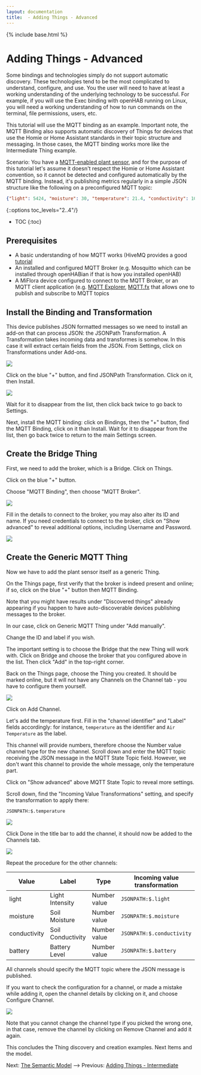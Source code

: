 ```yaml
---
layout: documentation
title:  - Adding Things - Advanced
---
```


{% include base.html %}

# Adding Things - Advanced

Some bindings and technologies simply do not support automatic discovery. 
These technologies tend to be the most complicated to understand, configure, and use. 
You the user will need to have at least a working understanding of the underlying technology to be successful. 
For example, if you will use the Exec binding with openHAB running on Linux, you will need a working understanding of how to run commands on the terminal, file permissions, users, etc.

This tutorial will use the MQTT binding as an example. 
Important note, the MQTT Binding also supports automatic discovery of Things for devices that use the Homie or Home Assistant standards in their topic structure and messaging. 
In those cases, the MQTT binding works more like the Intermediate Thing example.

Scenario: You have a [MQTT-enabled plant sensor](https://github.com/ThomDietrich/miflora-mqtt-daemon), and for the purpose of this tutorial let's assume it doesn't respect the Homie or Home Assistant convention, so it cannot be detected and configured automatically by the MQTT binding. 
Instead, it's publishing metrics regularly in a simple JSON structure like the following on a preconfigured MQTT topic:

```json
{"light": 5424, "moisture": 30, "temperature": 21.4, "conductivity": 1020, "battery": 100}
```
{::options toc_levels="2..4"/}

- TOC
{:toc}

## Prerequisites
- A basic understanding of how MQTT works (HiveMQ provides a good [tutorial](https://www.hivemq.com/blog/mqtt-essentials-part-3-client-broker-connection-establishment/)
- An installed and configured MQTT Broker (e.g. Mosquitto which can be installed through openHABian if that is how you installed openHAB)
- A MiFlora device configured to connect to the MQTT Broker, or an MQTT client application (e.g. [MQTT Explorer](http://mqtt-explorer.com/), [MQTT.fx](http://mqttfx.org/) that allows one to publish and subscribe to MQTT topics

## Install the Binding and Transformation
This device publishes JSON formatted messages so we need to install an add-on that can process JSON: the JSONPath Transformation.
A Transformation takes incoming data and transformes is somehow.
In this case it will extract certain fields from the JSON.
From Settings, click on Transformations under Add-ons.

![](images/choose_transformation.png) 

Click on the blue "+" button, and find JSONPath Transformation. Click on it, then Install.

![](images/install_jaonpath.png) 

Wait for it to disappear from the list, then click back twice to go back to Settings.

Next, install the MQTT binding: click on Bindings, then the "+" button, find the MQTT Binding, click on it than Install. 
Wait for it to disappear from the list, then go back twice to return to the main Settings screen.

## Create the Bridge Thing
First, we need to add the broker, which is a Bridge. 
Click on Things.

Click on the blue "+" button.

Choose "MQTT Binding", then choose "MQTT Broker".

![](images/mqtt_things.png) 

Fill in the details to connect to the broker, you may also alter its ID and name. 
If you need credentials to connect to the broker, click on "Show advanced" to reveal additional options, including Username and Password.

![](images/mqtt_bridge_config.png) 

## Create the Generic MQTT Thing
Now we have to add the plant sensor itself as a generic Thing.

On the Things page, first verify that the broker is indeed present and online; if so, click on the blue "+" button then MQTT Binding.

Note that you might have results under "Discovered things" already appearing if you happen to have auto-discoverable devices publishing messages to the broker.

In our case, click on Generic MQTT Thing under "Add manually".

Change the ID and label if you wish.

The important setting is to choose the Bridge that the new Thing will work with.
Click on Bridge and choose the broker that you configured above in the list. 
Then click "Add" in the top-right corner.

Back on the Things page, choose the Thing you created. 
It should be marked online, but it will not have any Channels on the Channel tab - you have to configure them yourself.

![](images/mqtt_generic_thing.png) 

Click on Add Channel.

Let's add the temperature first. 
Fill in the "channel identifier" and "Label" fields accordingly: for instance, `temperature` as the identifier and `Air Temperature` as the label.

This channel will provide numbers, therefore choose the Number value channel type for the new channel. 
Scroll down and enter the MQTT topic receiving the JSON message in the MQTT State Topic field. 
However, we don't want this channel to provide the whole message, only the temperature part.

Click on "Show advanced" above MQTT State Topic to reveal more settings.

Scroll down, find the "Incoming Value Transformations" setting, and specify the transformation to apply there:

```
JSONPATH:$.temperature
```

![](images/mqtt_temp_channel.png) 

Click Done in the title bar to add the channel, it should now be added to the Channels tab.

![](images/mqtt_temp_channel_created.png) 

Repeat the procedure for the other channels:

Value | Label | Type | Incoming value transformation
-|-|-|-
light | Light Intensity | Number value | `JSONPATH:$.light`
moisture | Soil Moisture | Number value | `JSONPATH:$.moisture`
conductivity | Soil Conductivity | Number value | `JSONPATH:$.conductivity`
battery | Battery Level | Number value | `JSONPATH:$.battery`

All channels should specify the MQTT topic where the JSON message is published.

If you want to check the configuration for a channel, or made a mistake while adding it, open the channel details by clicking on it, and choose Configure Channel.

![](images/mqtt_config_channel.png) 

Note that you cannot change the channel type if you picked the wrong one, in that case, remove the channel by clicking on Remove Channel and add it again.

This concludes the Thing discovery and creation examples. 
Next Items and the model.

Next: [The Semantic Model]({{base}}/tutorials/getting_started/model.html) -->
Previous: [Adding Things - Intermediate]({{base}}/tutorials/getting_started/things_intermediate.html)